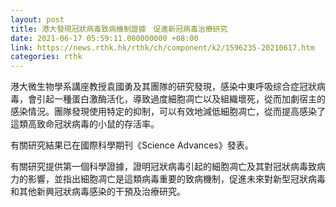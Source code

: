 ```yaml
---
layout: post
title: 港大發現冠狀病毒致病機制證據　促進新冠病毒治療研究
date: 2021-06-17 05:59:11.000000000 +08:00
link: https://news.rthk.hk/rthk/ch/component/k2/1596235-20210617.htm
categories: rthk
---
```


港大微生物學系講座教授袁國勇及其團隊的研究發現，感染中東呼吸综合症冠狀病毒，會引起一種蛋白激酶活化，導致過度細胞凋亡以及組織壞死，從而加劇宿主的感染情況。團隊發現使用特定的抑制，可以有效地減低細胞凋亡，從而提高感染了這類高致命冠狀病毒的小鼠的存活率。

有關研究結果已在國際科學期刊《Science Advances》發表。

有關研究提供第一個科學證據，證明冠狀病毒引起的細胞凋亡及其對冠狀病毒致病力的影響，並指出細胞凋亡是這類病毒重要的致病機制，促進未來對新型冠狀病毒和其他新興冠狀病毒感染的干預及治療研究。
